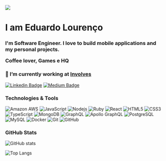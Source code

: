 ![](https://komarev.com/ghpvc/?username=elourenco)

<h1 align = "left">I am Eduardo Lourenço</h1>
<h3 align = "left">
I'm Software Engineer. I love to build mobile applications and my personal projects.

Coffee lover, Games e HQ

### 🔭 I’m currently working at **[Involves](https://www.involves.com.br)**

[![Linkedin Badge](https://img.shields.io/badge/-dudulourenco-blue?style=for-the-badge&logo=Linkedin&logoColor=white&link=https://www.linkedin.com/in/dudulourenco/)](https://www.linkedin.com/in/dudulourenco/)
[![Medium Badge](https://img.shields.io/badge/-elourenco-12100E?style=for-the-badge&logo=medium&logoColor=white&link=https://medium.com/@elourenco/)](https://medium.com/@elourenco)

### Technologies & Tools

![Amazon AWS](https://img.shields.io/badge/Amazon%20AWS-232F3E?style=for-the-badge&logo=amazon-aws)
![JavaScript](https://img.shields.io/badge/-JavaScript-black?style=for-the-badge&logo=javascript)
![Nodejs](https://img.shields.io/badge/-Nodejs-black?style=for-the-badge&logo=Node.js)
![Ruby](https://img.shields.io/badge/-Ruby-black?style=for-the-badge&logo=Ruby)
![React](https://img.shields.io/badge/-React-black?style=for-the-badge&logo=react)
![HTML5](https://img.shields.io/badge/-HTML5-E34F26?style=for-the-badge&logo=html5&logoColor=white)
![CSS3](https://img.shields.io/badge/-CSS3-1572B6?style=for-the-badge&logo=css3)
![TypeScript](https://img.shields.io/badge/-TypeScript-007ACC?style=for-the-badge&logo=typescript)
![MongoDB](https://img.shields.io/badge/-MongoDB-black?style=for-the-badge&logo=mongodb)
![GraphQL](https://img.shields.io/badge/-GraphQL-E10098?style=for-the-badge&logo=graphql)
![Apollo GraphQL](https://img.shields.io/badge/-Apollo%20GraphQL-311C87?style=for-the-badge&logo=apollo-graphql)
![PostgreSQL](https://img.shields.io/badge/-PostgreSQL-336791?style=for-the-badge&logo=postgresql)
![MySQL](https://img.shields.io/badge/-MySQL-black?style=for-the-badge&logo=mysql)
![Docker](https://img.shields.io/badge/-Docker-black?style=for-the-badge&logo=docker)
![Git](https://img.shields.io/badge/-Git-black?style=for-the-badge&logo=git)
![GitHub](https://img.shields.io/badge/-GitHub-181717?style=for-the-badge&logo=github)

### GitHub Stats

![GitHub stats](https://github-readme-stats.vercel.app/api?username=elourenco&show_icons=true&theme=dark)

![Top Langs](https://github-readme-stats.vercel.app/api/top-langs/?username=elourenco&hide=TeX&theme=dark)
